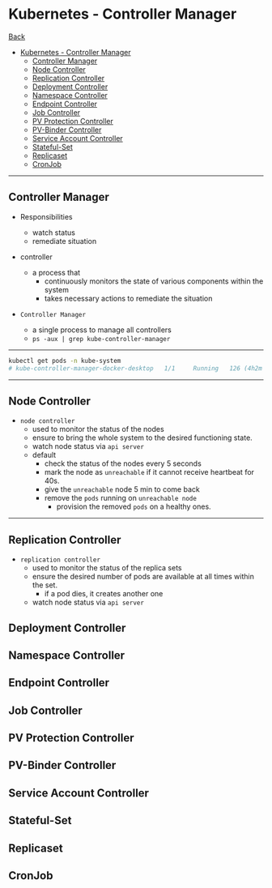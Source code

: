 # Kubernetes - Controller Manager

[Back](../index.md)

- [Kubernetes - Controller Manager](#kubernetes---controller-manager)
  - [Controller Manager](#controller-manager)
  - [Node Controller](#node-controller)
  - [Replication Controller](#replication-controller)
  - [Deployment Controller](#deployment-controller)
  - [Namespace Controller](#namespace-controller)
  - [Endpoint Controller](#endpoint-controller)
  - [Job Controller](#job-controller)
  - [PV Protection Controller](#pv-protection-controller)
  - [PV-Binder Controller](#pv-binder-controller)
  - [Service Account Controller](#service-account-controller)
  - [Stateful-Set](#stateful-set)
  - [Replicaset](#replicaset)
  - [CronJob](#cronjob)

---

## Controller Manager

- Responsibilities

  - watch status
  - remediate situation

- controller

  - a process that
    - continuously monitors the state of various components within the system
    - takes necessary actions to remediate the situation

- `Controller Manager`
  - a single process to manage all controllers
  - `ps -aux | grep kube-controller-manager`

---

```sh
kubectl get pods -n kube-system
# kube-controller-manager-docker-desktop   1/1     Running   126 (4h2m ago)   148d
```

---

## Node Controller

- `node controller`
  - used to monitor the status of the nodes
  - ensure to bring the whole system to the desired functioning state.
  - watch node status via `api server`
  - default
    - check the status of the nodes every 5 seconds
    - mark the node as `unreachable` if it cannot receive heartbeat for 40s.
    - give the `unreachable` node 5 min to come back
    - remove the `pods` running on `unreachable node`
      - provision the removed `pods` on a healthy ones.

---

## Replication Controller

- `replication controller`
  - used to monitor the status of the replica sets
  - ensure the desired number of pods are available at all times within the set.
    - if a pod dies, it creates another one
  - watch node status via `api server`

## Deployment Controller

## Namespace Controller

## Endpoint Controller

## Job Controller

## PV Protection Controller

## PV-Binder Controller

## Service Account Controller

## Stateful-Set

## Replicaset

## CronJob
